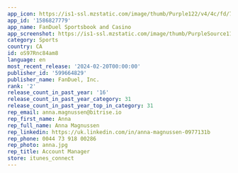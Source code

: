 ```yaml
---
app_icon: https://is1-ssl.mzstatic.com/image/thumb/Purple122/v4/4c/fd/7f/4cfd7f30-db1a-47aa-0f02-810fd84f3205/AppIcon-0-0-1x_U007emarketing-0-10-0-85-220.png/1024x1024bb.png
app_id: '1586827779'
app_name: FanDuel Sportsbook and Casino
app_screenshot: https://is1-ssl.mzstatic.com/image/thumb/PurpleSource116/v4/8c/16/67/8c166713-78d1-b96f-2de4-ed1eb34e5de3/4d1f3710-a0d2-483f-ac6d-6e119802b6c9_FDC-CAN-AppStore-iPhone-6.5-Screen1-1284x2778__U00281_U0029.png/1284x2778bb.png
category: Sports
country: CA
id: oS97Rnc84am8
language: en
most_recent_release: '2024-02-20T00:00:00'
publisher_id: '599664829'
publisher_name: FanDuel, Inc.
rank: '2'
release_count_in_past_year: '16'
release_count_in_past_year_category: 31
release_count_in_past_year_top_in_category: 31
rep_email: anna.magnussen@bitrise.io
rep_first_name: Anna
rep_full_name: Anna Magnussen
rep_linkedin: https://uk.linkedin.com/in/anna-magnussen-0977131b
rep_phone: 0044 73 918 00286
rep_photo: anna.jpg
rep_title: Account Manager
store: itunes_connect
---
```

